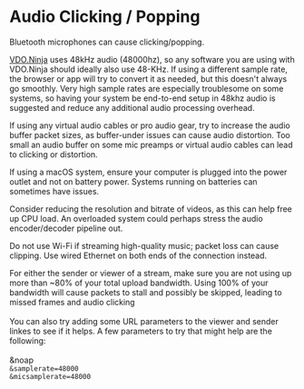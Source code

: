 # Audio Clicking / Popping

Bluetooth microphones can cause clicking/popping.

[VDO.Ninja](https://vdo.ninja/) uses 48kHz audio (48000hz), so any software you are using with VDO.Ninja should ideally also use 48-KHz.  If using a different sample rate, the browser or app will try to convert it as needed, but this doesn't always go smoothly.  Very high sample rates are especially troublesome on some systems, so having your system be end-to-end setup in 48khz audio is suggested and reduce any additional audio processing overhead.

If using any virtual audio cables or pro audio gear, try to increase the audio buffer packet sizes, as buffer-under issues can cause audio distortion.  Too small an audio buffer on some mic preamps or virtual audio cables can lead to clicking or distortion.&#x20;

If using a macOS system, ensure your computer is plugged into the power outlet and not on battery power.  Systems running on batteries can sometimes have issues.

Consider reducing the resolution and bitrate of videos, as this can help free up CPU load. An overloaded system could perhaps stress the audio encoder/decoder pipeline out.

Do not use Wi-Fi if streaming high-quality music; packet loss can cause clipping. Use wired Ethernet on both ends of the connection instead.

For either the sender or viewer of a stream, make sure you are not using up more than \~80% of your total upload bandwidth. Using 100% of your bandwidth will cause packets to stall and possibly be skipped, leading to missed frames and audio clicking\
\
You can also try adding some URL parameters to the viewer and sender linkes to see if it helps. A few parameters to try that might help are the following:\
\
\&noap\
`&samplerate=48000`\
`&micsamplerate=48000`
